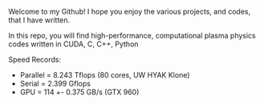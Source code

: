Welcome to my Github! I hope you enjoy the various projects, and codes, that I have written.

In this repo, you will find high-performance, computational plasma physics codes written in CUDA, C, C++, Python  

Speed Records:
- Parallel = 8.243 Tflops (80 cores, UW HYAK Klone) 
- Serial = 2.399 Gflops
- GPU = 114 +- 0.375 GB/s (GTX 960)
